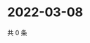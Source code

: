 # 2022-03-08

共 0 条

<!-- BEGIN WEIBO -->
<!-- 最后更新时间 Tue Mar 08 2022 14:12:16 GMT+0800 (China Standard Time) -->

<!-- END WEIBO -->
